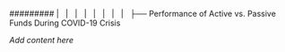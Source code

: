 ######### |   |   |   |   |   |   |   |   ├── Performance of Active vs. Passive Funds During COVID-19 Crisis

*Add content here*